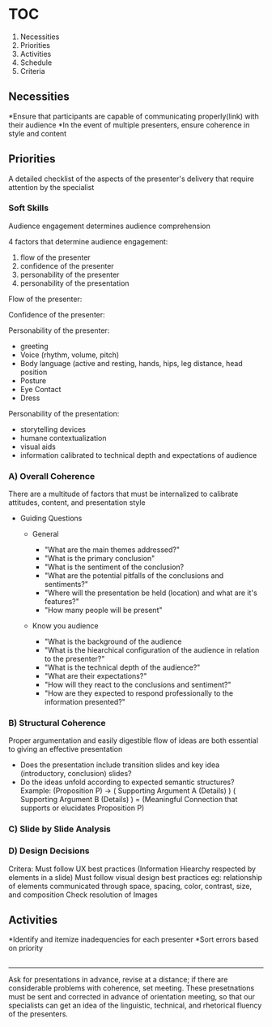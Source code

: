 
# TOC

1. Necessities
2. Priorities
3. Activities
4. Schedule
5. Criteria

## Necessities
*Ensure that participants are capable of communicating properly(link) with their audience 
*In the event of multiple presenters, ensure coherence in style and content 

## Priorities
A detailed checklist of the aspects of the presenter's delivery that require attention by the specialist

### Soft Skills

Audience engagement determines audience comprehension

4 factors that determine audience engagement:
1. flow of the presenter
2. confidence of the presenter
3. personability of the presenter
4. personability of the presentation 

Flow of the presenter: 

Confidence of the presenter:

Personability of the presenter:
* greeting
* Voice (rhythm, volume, pitch)
* Body language (active and resting, hands, hips, leg distance, head position
* Posture 
* Eye Contact
* Dress

Personability of the presentation:
* storytelling devices
* humane contextualization
* visual aids
* information calibrated to technical depth and expectations of audience

### A) Overall Coherence
There are a multitude of factors that must be internalized to calibrate attitudes, content, and presentation style

  * Guiding Questions 
      - General
        * "What are the main themes addressed?"
        * "What is the primary conclusion"
        * "What is the sentiment of the conclusion?
        * "What are the potential pitfalls of the conclusions and sentiments?"
        * "Where will the presentation be held (location) and what are it's features?"
        * "How many people will be present"
        
      - Know you audience
        * "What is the background of the audience
        * "What is the hiearchical configuration of the audience in relation to the presenter?"
        * "What is the technical depth of the audience?"
        * "What are their expectations?"
        * "How will they react to the conclusions and sentiment?"
        * "How are they expected to respond professionally to the information presented?"  
        
### B) Structural Coherence
Proper argumentation and easily digestible flow of ideas are both essential to giving an effective presentation 

  * Does the presentation include transition slides and key idea (introductory, conclusion) slides?
  * Do the ideas unfold according to expected semantic structures?
  Example: (Proposition P) -> ( Supporting Argument A (Details) ) ( Supporting Argument B (Details) ) = (Meaningful Connection that supports or elucidates Proposition P)
  
  
### C) Slide by Slide Analysis

### D) Design Decisions
Critera:
Must follow UX best practices 
 (Information Hiearchy respected by elements in a slide)
Must follow visual design best practices
eg: relationship of elements communicated through space, spacing, color, contrast, size, and composition
Check resolution of Images


## Activities

*Identify and itemize inadequencies for each presenter
*Sort errors based on priority

##
-----

Ask for presentations in advance, revise at a distance; if there are considerable problems with coherence, set meeting. These presetnations must be sent and corrected in advance of orientation meeting, so that our specialists can get an idea of the linguistic, technical, and rhetorical fluency of the presenters.

